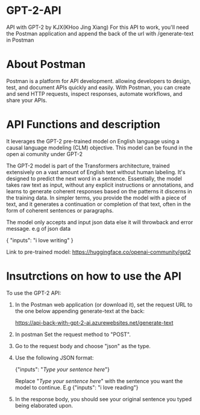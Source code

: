 # GPT-2-API
API with GPT-2 by KJX(KHoo Jing Xiang)
For this API to work, you'll need the Postman application and append the back of the url with /generate-text in Postman

# About Postman
Postman is a platform for API development. allowing developers to design, test, and document APIs quickly and easily. With Postman, you can create and send HTTP requests, inspect responses, automate workflows, and share your APIs.

# API Functions and description
It leverages the GPT-2 pre-trained model on English language using a causal language modeling (CLM) objective. This model can be found in the open ai comunity under GPT-2

The GPT-2 model is part of the Transformers architecture, trained extensively on a vast amount of English text without human labeling. It's designed to predict the next word in a sentence. Essentially, the model takes raw text as input, without any explicit instructions or annotations, and learns to generate coherent responses based on the patterns it discerns in the training data. In simpler terms, you provide the model with a piece of text, and it generates a continuation or completion of that text, often in the form of coherent sentences or paragraphs. 

The model only accepts and input json data else it will throwback and error message. e.g of json data

{
  "inputs": "i love writing"
}

Link to pre-trained model: https://huggingface.co/openai-community/gpt2

# Insutrctions on how to use the API
To use the GPT-2 API:

  1. In the Postman web application (or download it), set the request URL to the one below   appending generate-text at the back:
        
      https://api-back-with-gpt-2-ai.azurewebsites.net/generate-text
        

  2. In postman Set the request method to "POST".

  3. Go to the request body and choose "json" as the type.

  4. Use the following JSON format:
        
     {"inputs": "*Type your sentence here*"}

        Replace "*Type your sentence here*" with the sentence you want the model to continue.
        E.g {"inputs": "i love reading"}

  5. In the response body, you should see your original sentence you typed being elaborated upon.
